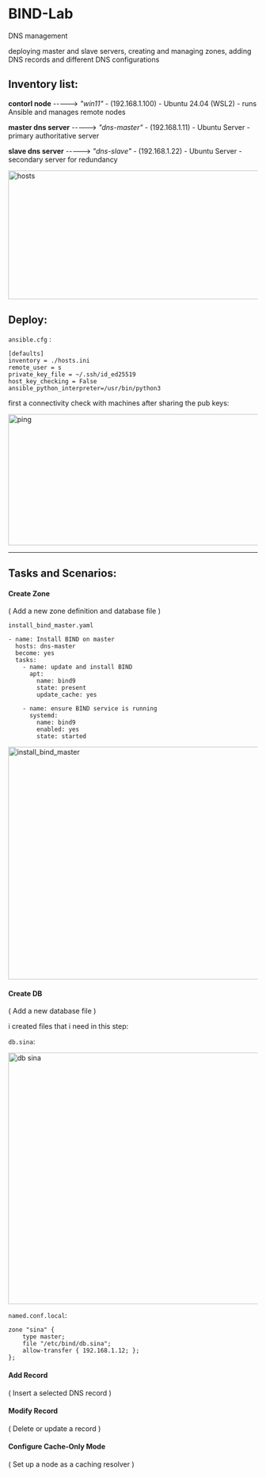 # BIND-Lab
 DNS management


deploying master and slave servers, creating and managing zones, adding DNS records and different DNS configurations




## Inventory list:


**contorl node** -----> *"win11"* - (192.168.1.100) - Ubuntu 24.04 (WSL2) - runs Ansible and manages remote nodes

**master dns server** -----> *"dns-master"* - (192.168.1.11) - Ubuntu Server - primary authoritative server

**slave dns server** -----> *"dns-slave"* - (192.168.1.22) - Ubuntu Server - secondary server for redundancy

<img width="672" height="260" alt="hosts" src="https://github.com/user-attachments/assets/02617400-3176-4212-9708-bd80798c0a8a" />





## Deploy:

`ansible.cfg` :

```
[defaults]
inventory = ./hosts.ini
remote_user = s
private_key_file = ~/.ssh/id_ed25519
host_key_checking = False
ansible_python_interpreter=/usr/bin/python3
```


first a connectivity check with machines after sharing the pub keys:


<img width="788" height="265" alt="ping" src="https://github.com/user-attachments/assets/5fcc5218-abd5-4f8b-84e8-ae963f871819" />








-------------------------------------------------------------------



## Tasks and Scenarios:


#### Create Zone
( Add a new zone definition and database file )

`install_bind_master.yaml` 


```
- name: Install BIND on master
  hosts: dns-master
  become: yes
  tasks:
    - name: update and install BIND
      apt:
        name: bind9
        state: present
        update_cache: yes

    - name: ensure BIND service is running
      systemd:
        name: bind9
        enabled: yes
        state: started
```

<img width="1645" height="470" alt="install_bind_master" src="https://github.com/user-attachments/assets/e6b551a5-7bd3-490a-9530-3796075702c3" />




#### Create DB
( Add a new database file )

i created files that i need in this step:


`db.sina`:


<img width="655" height="508" alt="db sina" src="https://github.com/user-attachments/assets/d38948f7-5e4b-4b4c-822b-1515073ed455" />


`named.conf.local`:


```
zone "sina" {
    type master;
    file "/etc/bind/db.sina";
    allow-transfer { 192.168.1.12; };
};
```


#### Add Record
( Insert a selected DNS record )


#### Modify Record
( Delete or update a record )


#### Configure Cache-Only Mode
( Set up a node as a caching resolver )














